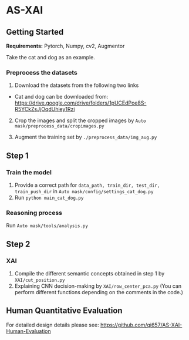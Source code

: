 # AS-XAI


## Getting Started

**Requirements:** Pytorch, Numpy, cv2, Augmentor

Take the cat and dog as an example.

### Preprocess the datasets

1. Download the datasets from the following two links

- Cat and dog can be downloaded from:
  https://drive.google.com/drive/folders/1pUCEdPoe8S-R5YCkZsJjOqdUhiey1Rzi


2. Crop the images and split the cropped images  by `Auto mask/preprocess_data/cropimages.py`

3. Augment the training set by `./preprocess_data/img_aug.py`

## Step 1
### Train the model

1. Provide a correct path for `data_path, train_dir, test_dir, train_push_dir` in `Auto mask/config/settings_cat_dog.py`
2. Run `python main_cat_dog.py`

### Reasoning process

Run `Auto mask/tools/analysis.py` 

## Step 2
### XAI
1. Compile the different semantic concepts obtained in step 1 by `XAI/cut_position.py`
2. Explaining CNN decision-making by `XAI/row_center_pca.py` (You can perform different functions depending on the comments in the code.)

## Human Quantitative Evaluation
For detailed design details please see: https://github.com/qi657/AS-XAI-Human-Evaluation
